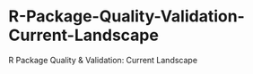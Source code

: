 # R-Package-Quality-Validation-Current-Landscape
R Package Quality &amp; Validation: Current Landscape
